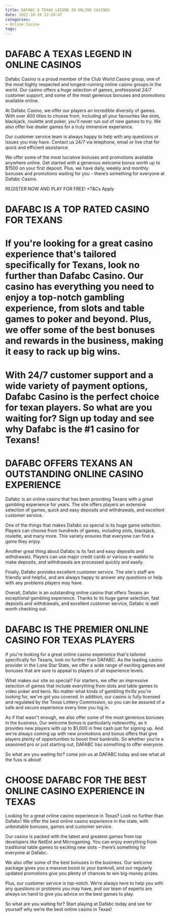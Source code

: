 ```yaml
---
title: DAFABC A TEXAS LEGEND IN ONLINE CASINOS
date: 2022-10-18 22:20:47
categories:
- Online Casino
tags:
---
```



#  DAFABC A TEXAS LEGEND IN ONLINE CASINOS

Dafabc Casino is a proud member of the Club World Casino group, one of the most highly respected and longest-running online casino groups in the world. Our casino offers a huge selection of games, professional 24/7 customer support, and some of the most generous bonuses and promotions available online.

At Dafabc Casino, we offer our players an incredible diversity of games. With over 400 titles to choose from, including all your favourites like slots, blackjack, roulette and poker, you’ll never run out of new games to try. We also offer live dealer games for a truly immersive experience.

Our customer service team is always happy to help with any questions or issues you may have. Contact us 24/7 via telephone, email or live chat for quick and efficient assistance.

We offer some of the most lucrative bonuses and promotions available anywhere online. Get started with a generous welcome bonus worth up to $1500 on your first deposit. Plus, we have daily, weekly and monthly bonuses and promotions waiting for you – there’s something for everyone at Dafabc Casino.

 REGISTER NOW AND PLAY FOR FREE!
*T&Cs Apply

#  DAFABC IS A TOP RATED CASINO FOR TEXANS

#

# If you're looking for a great casino experience that's tailored specifically for Texans, look no further than Dafabc Casino. Our casino has everything you need to enjoy a top-notch gambling experience, from slots and table games to poker and beyond. Plus, we offer some of the best bonuses and rewards in the business, making it easy to rack up big wins.

#

# With 24/7 customer support and a wide variety of payment options, Dafabc Casino is the perfect choice for texan players. So what are you waiting for? Sign up today and see why Dafabc is the #1 casino for Texans!

#  DAFABC OFFERS TEXANS AN OUTSTANDING ONLINE CASINO EXPERIENCE

Dafabc is an online casino that has been providing Texans with a great gambling experience for years. The site offers players an extensive selection of games, quick and easy deposits and withdrawals, and excellent customer service.

One of the things that makes Dafabc so special is its huge game selection. Players can choose from hundreds of games, including slots, blackjack, roulette, and many more. This variety ensures that everyone can find a game they enjoy.

Another great thing about Dafabc is its fast and easy deposits and withdrawals. Players can use major credit cards or various e-wallets to make deposits, and withdrawals are processed quickly and easily.

Finally, Dafabc provides excellent customer service. The site's staff are friendly and helpful, and are always happy to answer any questions or help with any problems players may have.

Overall, Dafabc is an outstanding online casino that offers Texans an exceptional gambling experience. Thanks to its huge game selection, fast deposits and withdrawals, and excellent customer service, Dafabc is well worth checking out.

#  DAFABC IS THE PREMIER ONLINE CASINO FOR TEXAS PLAYERS

If you're looking for a great online casino experience that's tailored specifically for Texans, look no further than DAFABC. As the leading casino provider in the Lone Star State, we offer a wide range of exciting games and bonuses that are sure to appeal to players of all experience levels.

What makes our site so special? For starters, we offer an impressive selection of games that include everything from slots and table games to video poker and keno. No matter what kinds of gambling thrills you're looking for, we've got you covered. In addition, our casino is fully licensed and regulated by the Texas Lottery Commission, so you can be assured of a safe and secure experience every time you log in.

As if that wasn't enough, we also offer some of the most generous bonuses in the business. Our welcome bonus is particularly noteworthy, as it provides new players with up to $1,000 in free cash just for signing up. And we're always coming up with new promotions and bonus offers that give players plenty of opportunities to boost their bankrolls. So whether you're a seasoned pro or just starting out, DAFABC has something to offer everyone.

So what are you waiting for? come join us at DAFABC today and see what all the fuss is about!

#  CHOOSE DAFABC FOR THE BEST ONLINE CASINO EXPERIENCE IN TEXAS

Looking for a great online casino experience in Texas? Look no further than Dafabc! We offer the best online casino experience in the state, with unbeatable bonuses, games and customer service.

Our casino is packed with the latest and greatest games from top developers like NetEnt and Microgaming. You can enjoy everything from traditional table games to exciting new slots – there’s something for everyone at Dafabc.

We also offer some of the best bonuses in the business. Our welcome package gives you a massive boost to your bankroll, and our regularly updated promotions give you plenty of chances to win big-money prizes.

 Plus, our customer service is top-notch. We’re always here to help you with any questions or problems you may have, and our team of experts are always on hand to give you advice on the best games to play.

So what are you waiting for? Start playing at Dafabc today and see for yourself why we’re the best online casino in Texas!